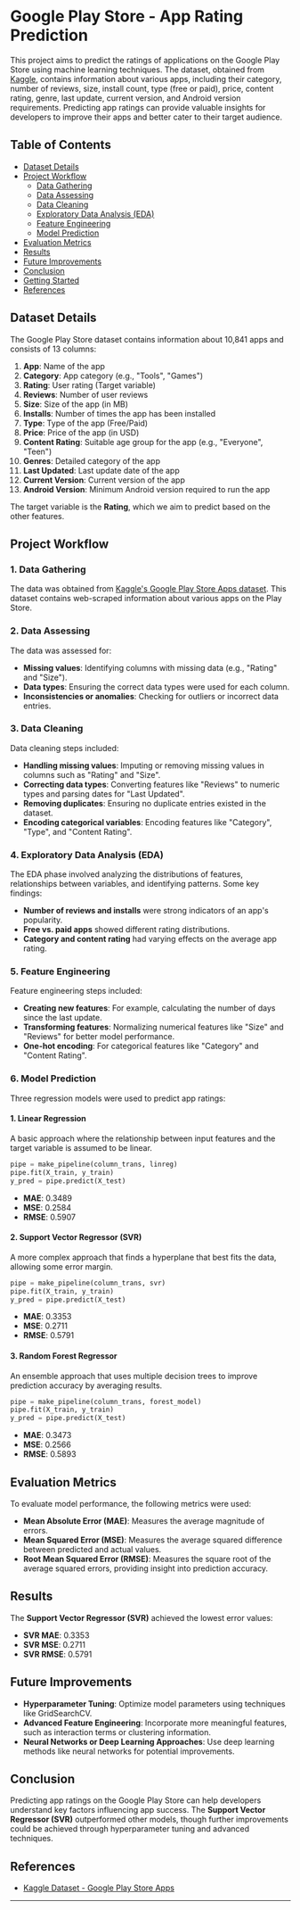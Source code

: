 # Google Play Store - App Rating Prediction

This project aims to predict the ratings of applications on the Google Play Store using machine learning techniques. The dataset, obtained from [Kaggle](https://www.kaggle.com/lava18/google-play-store-apps), contains information about various apps, including their category, number of reviews, size, install count, type (free or paid), price, content rating, genre, last update, current version, and Android version requirements. Predicting app ratings can provide valuable insights for developers to improve their apps and better cater to their target audience.

## Table of Contents
- [Dataset Details](#dataset-details)
- [Project Workflow](#project-workflow)
  - [Data Gathering](#data-gathering)
  - [Data Assessing](#data-assessing)
  - [Data Cleaning](#data-cleaning)
  - [Exploratory Data Analysis (EDA)](#exploratory-data-analysis-eda)
  - [Feature Engineering](#feature-engineering)
  - [Model Prediction](#model-prediction)
- [Evaluation Metrics](#evaluation-metrics)
- [Results](#results)
- [Future Improvements](#future-improvements)
- [Conclusion](#conclusion)
- [Getting Started](#getting-started)
- [References](#references)

## Dataset Details
The Google Play Store dataset contains information about 10,841 apps and consists of 13 columns:

1. **App**: Name of the app
2. **Category**: App category (e.g., "Tools", "Games")
3. **Rating**: User rating (Target variable)
4. **Reviews**: Number of user reviews
5. **Size**: Size of the app (in MB)
6. **Installs**: Number of times the app has been installed
7. **Type**: Type of the app (Free/Paid)
8. **Price**: Price of the app (in USD)
9. **Content Rating**: Suitable age group for the app (e.g., "Everyone", "Teen")
10. **Genres**: Detailed category of the app
11. **Last Updated**: Last update date of the app
12. **Current Version**: Current version of the app
13. **Android Version**: Minimum Android version required to run the app

The target variable is the **Rating**, which we aim to predict based on the other features.

## Project Workflow

### 1. Data Gathering
The data was obtained from [Kaggle's Google Play Store Apps dataset](https://www.kaggle.com/lava18/google-play-store-apps). This dataset contains web-scraped information about various apps on the Play Store.

### 2. Data Assessing
The data was assessed for:
- **Missing values**: Identifying columns with missing data (e.g., "Rating" and "Size").
- **Data types**: Ensuring the correct data types were used for each column.
- **Inconsistencies or anomalies**: Checking for outliers or incorrect data entries.

### 3. Data Cleaning
Data cleaning steps included:
- **Handling missing values**: Imputing or removing missing values in columns such as "Rating" and "Size".
- **Correcting data types**: Converting features like "Reviews" to numeric types and parsing dates for "Last Updated".
- **Removing duplicates**: Ensuring no duplicate entries existed in the dataset.
- **Encoding categorical variables**: Encoding features like "Category", "Type", and "Content Rating".

### 4. Exploratory Data Analysis (EDA)
The EDA phase involved analyzing the distributions of features, relationships between variables, and identifying patterns. Some key findings:
- **Number of reviews and installs** were strong indicators of an app's popularity.
- **Free vs. paid apps** showed different rating distributions.
- **Category and content rating** had varying effects on the average app rating.

### 5. Feature Engineering
Feature engineering steps included:
- **Creating new features**: For example, calculating the number of days since the last update.
- **Transforming features**: Normalizing numerical features like "Size" and "Reviews" for better model performance.
- **One-hot encoding**: For categorical features like "Category" and "Content Rating".

### 6. Model Prediction
Three regression models were used to predict app ratings:

#### 1. Linear Regression
A basic approach where the relationship between input features and the target variable is assumed to be linear.
```python
pipe = make_pipeline(column_trans, linreg)
pipe.fit(X_train, y_train)
y_pred = pipe.predict(X_test)
```
- **MAE**: 0.3489
- **MSE**: 0.2584
- **RMSE**: 0.5907

#### 2. Support Vector Regressor (SVR)
A more complex approach that finds a hyperplane that best fits the data, allowing some error margin.
```python
pipe = make_pipeline(column_trans, svr)
pipe.fit(X_train, y_train)
y_pred = pipe.predict(X_test)
```
- **MAE**: 0.3353
- **MSE**: 0.2711
- **RMSE**: 0.5791

#### 3. Random Forest Regressor
An ensemble approach that uses multiple decision trees to improve prediction accuracy by averaging results.
```python
pipe = make_pipeline(column_trans, forest_model)
pipe.fit(X_train, y_train)
y_pred = pipe.predict(X_test)
```
- **MAE**: 0.3473
- **MSE**: 0.2566
- **RMSE**: 0.5893

## Evaluation Metrics
To evaluate model performance, the following metrics were used:
- **Mean Absolute Error (MAE)**: Measures the average magnitude of errors.
- **Mean Squared Error (MSE)**: Measures the average squared difference between predicted and actual values.
- **Root Mean Squared Error (RMSE)**: Measures the square root of the average squared errors, providing insight into prediction accuracy.

## Results
The **Support Vector Regressor (SVR)** achieved the lowest error values:
- **SVR MAE**: 0.3353
- **SVR MSE**: 0.2711
- **SVR RMSE**: 0.5791

## Future Improvements
- **Hyperparameter Tuning**: Optimize model parameters using techniques like GridSearchCV.
- **Advanced Feature Engineering**: Incorporate more meaningful features, such as interaction terms or clustering information.
- **Neural Networks or Deep Learning Approaches**: Use deep learning methods like neural networks for potential improvements.

## Conclusion
Predicting app ratings on the Google Play Store can help developers understand key factors influencing app success. The **Support Vector Regressor (SVR)** outperformed other models, though further improvements could be achieved through hyperparameter tuning and advanced techniques.

## References
- [Kaggle Dataset - Google Play Store Apps](https://www.kaggle.com/lava18/google-play-store-apps)

---
